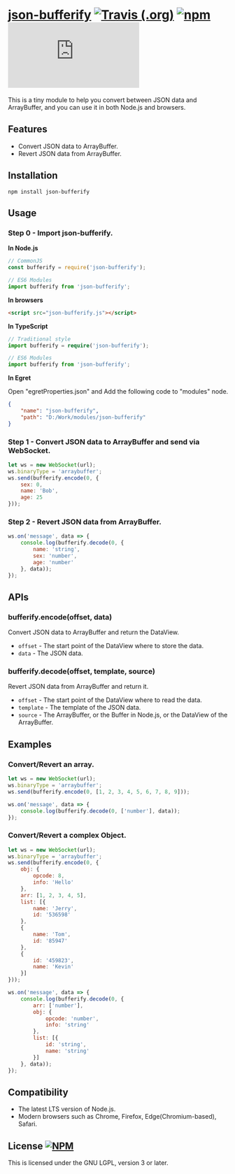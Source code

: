 # [json-bufferify](https://github.com/LangZhai-rebirth/json-bufferify) [![Travis (.org)](https://img.shields.io/travis/LangZhai-rebirth/json-bufferify)](https://travis-ci.org/LangZhai-rebirth/json-bufferify/builds) [![npm](https://img.shields.io/npm/v/json-bufferify)](https://www.npmjs.com/package/json-bufferify) ![GitHub file size in bytes](https://img.shields.io/github/size/LangZhai-rebirth/json-bufferify/dist/json-bufferify.min.js)

This is a tiny module to help you convert between JSON data and ArrayBuffer, and you can use it in both Node.js and browsers.

## Features

* Convert JSON data to ArrayBuffer.
* Revert JSON data from ArrayBuffer.

## Installation

```
npm install json-bufferify
```

## Usage

### Step 0 - Import json-bufferify.

__In Node.js__

```javascript
// CommonJS
const bufferify = require('json-bufferify');

// ES6 Modules
import bufferify from 'json-bufferify';
```

__In browsers__

```html
<script src="json-bufferify.js"></script>
```

__In TypeScript__

```typescript
// Traditional style
import bufferify = require('json-bufferify');

// ES6 Modules
import bufferify from 'json-bufferify';
```

__In Egret__

Open "egretProperties.json" and Add the following code to "modules" node.

```json
{
    "name": "json-bufferify",
    "path": "D:/Work/modules/json-bufferify"
}
```

### Step 1 - Convert JSON data to ArrayBuffer and send via WebSocket.

```javascript
let ws = new WebSocket(url);
ws.binaryType = 'arraybuffer';
ws.send(bufferify.encode(0, {
    sex: 0,
    name: 'Bob',
    age: 25
}));
```

### Step 2 - Revert JSON data from ArrayBuffer.

```javascript
ws.on('message', data => {
    console.log(bufferify.decode(0, {
        name: 'string',
        sex: 'number',
        age: 'number'
    }, data));
});
```

## APIs

### bufferify.encode(offset, data)

Convert JSON data to ArrayBuffer and return the DataView.

* `offset` - The start point of the DataView where to store the data.
* `data` - The JSON data.

### bufferify.decode(offset, template, source)

Revert JSON data from ArrayBuffer and return it.

* `offset` - The start point of the DataView where to read the data.
* `template` - The template of the JSON data.
* `source` - The ArrayBuffer, or the Buffer in Node.js, or the DataView of the ArrayBuffer.

## Examples

### Convert/Revert an array.

```javascript
let ws = new WebSocket(url);
ws.binaryType = 'arraybuffer';
ws.send(bufferify.encode(0, [1, 2, 3, 4, 5, 6, 7, 8, 9]));
```

```javascript
ws.on('message', data => {
    console.log(bufferify.decode(0, ['number'], data));
});
```

### Convert/Revert a complex Object.

```javascript
let ws = new WebSocket(url);
ws.binaryType = 'arraybuffer';
ws.send(bufferify.encode(0, {
    obj: {
        opcode: 8,
        info: 'Hello'
    },
    arr: [1, 2, 3, 4, 5],
    list: [{
        name: 'Jerry',
        id: '536598'
    },
    {
        name: 'Tom',
        id: '85947'
    },
    {
        id: '459823',
        name: 'Kevin'
    }]
}));
```

```javascript
ws.on('message', data => {
    console.log(bufferify.decode(0, {
        arr: ['number'],
        obj: {
            opcode: 'number',
            info: 'string'
        },
        list: [{
            id: 'string',
            name: 'string'
        }]
    }, data));
});
```

## Compatibility

* The latest LTS version of Node.js.
* Modern browsers such as Chrome, Firefox, Edge(Chromium-based), Safari.

## License [![NPM](https://img.shields.io/npm/l/json-bufferify)](https://github.com/LangZhai-rebirth/json-bufferify/blob/master/LICENSE)

This is licensed under the GNU LGPL, version 3 or later.